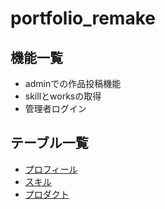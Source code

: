 # portfolio_remake

## 機能一覧

- adminでの作品投稿機能
- skillとworksの取得
- 管理者ログイン

## テーブル一覧

- [プロフィール](profile_table.md)
- [スキル](skill_table.md)
- [プロダクト](product.md)
